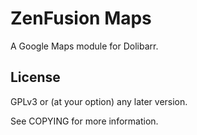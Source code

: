 ZenFusion Maps
==============

A Google Maps module for Dolibarr.

License
-------
GPLv3 or (at your option) any later version.

See COPYING for more information.
